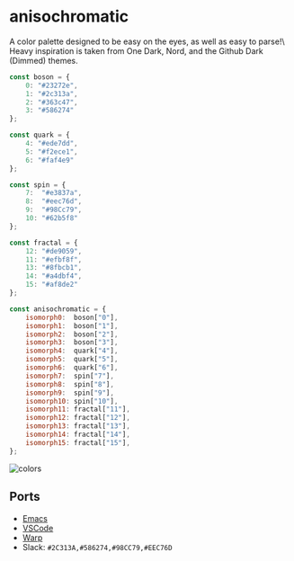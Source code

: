 # anisochromatic

A color palette designed to be easy on the eyes, as well as easy to parse!\\
Heavy inspiration is taken from One Dark, Nord, and the Github Dark (Dimmed) themes.

```js
const boson = {
    0: "#23272e",
    1: "#2c313a",
    2: "#363c47",
    3: "#586274"
};

const quark = {
    4: "#ede7dd",
    5: "#f2ece1",
    6: "#faf4e9"
};

const spin = {
    7:  "#e3837a",
    8:  "#eec76d",
    9:  "#98Cc79",
    10: "#62b5f8"
};

const fractal = {
    12: "#de9059",
    11: "#efbf8f",
    13: "#8fbcb1",
    14: "#a4dbf4",
    15: "#af8de2"
};

const anisochromatic = {
    isomorph0:  boson["0"],
    isomorph1:  boson["1"],
    isomorph2:  boson["2"],
    isomorph3:  boson["3"],
    isomorph4:  quark["4"],
    isomorph5:  quark["5"],
    isomorph6:  quark["6"],
    isomorph7:  spin["7"],
    isomorph8:  spin["8"],
    isomorph9:  spin["9"],
    isomorph10: spin["10"],
    isomorph11: fractal["11"],
    isomorph12: fractal["12"],
    isomorph13: fractal["13"],
    isomorph14: fractal["14"],
    isomorph15: fractal["15"],
};
```

![colors](colors.png)

## Ports

- [Emacs](https://github.com/isomatter-labs/anisochromatic-emacs)
- [VSCode](https://github.com/isomatter-labs/anisochromatic-vscode)
- [Warp](https://github.com/isomatter-labs/anisochromatic-warp)
- Slack: `#2C313A,#586274,#98CC79,#EEC76D`
